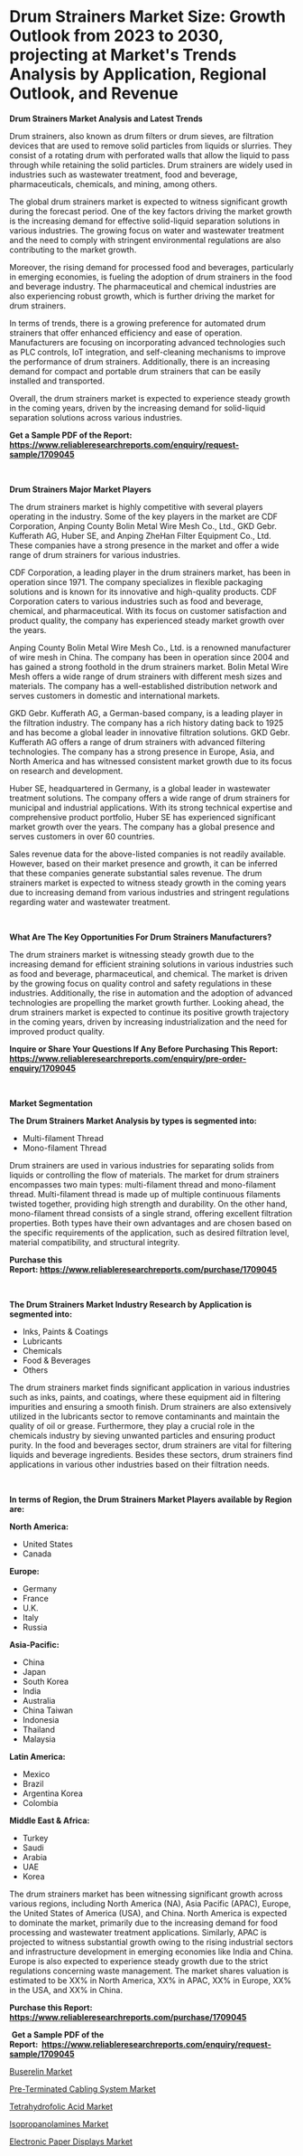 <p><h1>Drum Strainers Market Size: Growth Outlook from 2023 to 2030, projecting at Market's Trends Analysis by Application, Regional Outlook, and Revenue</h1></p><p><strong>Drum Strainers Market Analysis and Latest Trends</strong></p>
<p><p>Drum strainers, also known as drum filters or drum sieves, are filtration devices that are used to remove solid particles from liquids or slurries. They consist of a rotating drum with perforated walls that allow the liquid to pass through while retaining the solid particles. Drum strainers are widely used in industries such as wastewater treatment, food and beverage, pharmaceuticals, chemicals, and mining, among others.</p><p>The global drum strainers market is expected to witness significant growth during the forecast period. One of the key factors driving the market growth is the increasing demand for effective solid-liquid separation solutions in various industries. The growing focus on water and wastewater treatment and the need to comply with stringent environmental regulations are also contributing to the market growth.</p><p>Moreover, the rising demand for processed food and beverages, particularly in emerging economies, is fueling the adoption of drum strainers in the food and beverage industry. The pharmaceutical and chemical industries are also experiencing robust growth, which is further driving the market for drum strainers.</p><p>In terms of trends, there is a growing preference for automated drum strainers that offer enhanced efficiency and ease of operation. Manufacturers are focusing on incorporating advanced technologies such as PLC controls, IoT integration, and self-cleaning mechanisms to improve the performance of drum strainers. Additionally, there is an increasing demand for compact and portable drum strainers that can be easily installed and transported.</p><p>Overall, the drum strainers market is expected to experience steady growth in the coming years, driven by the increasing demand for solid-liquid separation solutions across various industries.</p></p>
<p><strong>Get a Sample PDF of the Report:&nbsp; <a href="https://www.reliableresearchreports.com/enquiry/request-sample/1709045">https://www.reliableresearchreports.com/enquiry/request-sample/1709045</a></strong></p>
<p>&nbsp;</p>
<p><strong>Drum Strainers Major Market Players</strong></p>
<p><p>The drum strainers market is highly competitive with several players operating in the industry. Some of the key players in the market are CDF Corporation, Anping County Bolin Metal Wire Mesh Co., Ltd., GKD Gebr. Kufferath AG, Huber SE, and Anping ZheHan Filter Equipment Co., Ltd. These companies have a strong presence in the market and offer a wide range of drum strainers for various industries.</p><p>CDF Corporation, a leading player in the drum strainers market, has been in operation since 1971. The company specializes in flexible packaging solutions and is known for its innovative and high-quality products. CDF Corporation caters to various industries such as food and beverage, chemical, and pharmaceutical. With its focus on customer satisfaction and product quality, the company has experienced steady market growth over the years.</p><p>Anping County Bolin Metal Wire Mesh Co., Ltd. is a renowned manufacturer of wire mesh in China. The company has been in operation since 2004 and has gained a strong foothold in the drum strainers market. Bolin Metal Wire Mesh offers a wide range of drum strainers with different mesh sizes and materials. The company has a well-established distribution network and serves customers in domestic and international markets.</p><p>GKD Gebr. Kufferath AG, a German-based company, is a leading player in the filtration industry. The company has a rich history dating back to 1925 and has become a global leader in innovative filtration solutions. GKD Gebr. Kufferath AG offers a range of drum strainers with advanced filtering technologies. The company has a strong presence in Europe, Asia, and North America and has witnessed consistent market growth due to its focus on research and development.</p><p>Huber SE, headquartered in Germany, is a global leader in wastewater treatment solutions. The company offers a wide range of drum strainers for municipal and industrial applications. With its strong technical expertise and comprehensive product portfolio, Huber SE has experienced significant market growth over the years. The company has a global presence and serves customers in over 60 countries.</p><p>Sales revenue data for the above-listed companies is not readily available. However, based on their market presence and growth, it can be inferred that these companies generate substantial sales revenue. The drum strainers market is expected to witness steady growth in the coming years due to increasing demand from various industries and stringent regulations regarding water and wastewater treatment.</p></p>
<p>&nbsp;</p>
<p><strong>What Are The Key Opportunities For Drum Strainers Manufacturers?</strong></p>
<p><p>The drum strainers market is witnessing steady growth due to the increasing demand for efficient straining solutions in various industries such as food and beverage, pharmaceutical, and chemical. The market is driven by the growing focus on quality control and safety regulations in these industries. Additionally, the rise in automation and the adoption of advanced technologies are propelling the market growth further. Looking ahead, the drum strainers market is expected to continue its positive growth trajectory in the coming years, driven by increasing industrialization and the need for improved product quality.</p></p>
<p><strong>Inquire or Share Your Questions If Any Before Purchasing This Report: <a href="https://www.reliableresearchreports.com/enquiry/pre-order-enquiry/1709045">https://www.reliableresearchreports.com/enquiry/pre-order-enquiry/1709045</a></strong></p>
<p>&nbsp;</p>
<p><strong>Market Segmentation</strong></p>
<p><strong>The Drum Strainers Market Analysis by types is segmented into:</strong></p>
<p><ul><li>Multi-filament Thread</li><li>Mono-filament Thread</li></ul></p>
<p><p>Drum strainers are used in various industries for separating solids from liquids or controlling the flow of materials. The market for drum strainers encompasses two main types: multi-filament thread and mono-filament thread. Multi-filament thread is made up of multiple continuous filaments twisted together, providing high strength and durability. On the other hand, mono-filament thread consists of a single strand, offering excellent filtration properties. Both types have their own advantages and are chosen based on the specific requirements of the application, such as desired filtration level, material compatibility, and structural integrity.</p></p>
<p><strong>Purchase this Report:&nbsp;<a href="https://www.reliableresearchreports.com/purchase/1709045">https://www.reliableresearchreports.com/purchase/1709045</a></strong></p>
<p>&nbsp;</p>
<p><strong>The Drum Strainers Market Industry Research by Application is segmented into:</strong></p>
<p><ul><li>Inks, Paints & Coatings</li><li>Lubricants</li><li>Chemicals</li><li>Food & Beverages</li><li>Others</li></ul></p>
<p><p>The drum strainers market finds significant application in various industries such as inks, paints, and coatings, where these equipment aid in filtering impurities and ensuring a smooth finish. Drum strainers are also extensively utilized in the lubricants sector to remove contaminants and maintain the quality of oil or grease. Furthermore, they play a crucial role in the chemicals industry by sieving unwanted particles and ensuring product purity. In the food and beverages sector, drum strainers are vital for filtering liquids and beverage ingredients. Besides these sectors, drum strainers find applications in various other industries based on their filtration needs.</p></p>
<p>&nbsp;</p>
<p><strong>In terms of Region, the Drum Strainers Market Players available by Region are:</strong></p>
<p>
    <p> <strong> North America: </strong>
        <ul>
            <li>United States</li>
            <li>Canada</li>
        </ul>
        </p> 
    <p> <strong> Europe: </strong>
        <ul>
            <li>Germany</li>
            <li>France</li>
            <li>U.K.</li>
            <li>Italy</li>
            <li>Russia</li>
        </ul>
        </p> 
    <p> <strong> Asia-Pacific: </strong>
        <ul>
            <li>China</li>
            <li>Japan</li>
            <li>South Korea</li>
            <li>India</li>
            <li>Australia</li>
            <li>China Taiwan</li>
            <li>Indonesia</li>
            <li>Thailand</li>
            <li>Malaysia</li>
        </ul>
        </p> 
    <p> <strong> Latin America: </strong>
        <ul>
            <li>Mexico</li>
            <li>Brazil</li>
            <li>Argentina Korea</li>
            <li>Colombia</li>
        </ul>
        </p> 
    <p> <strong> Middle East & Africa: </strong>
        <ul>
            <li>Turkey</li>
            <li>Saudi</li>
            <li>Arabia</li>
            <li>UAE</li>
            <li>Korea</li>
        </ul>
    </p>
    </p>
<p><p>The drum strainers market has been witnessing significant growth across various regions, including North America (NA), Asia Pacific (APAC), Europe, the United States of America (USA), and China. North America is expected to dominate the market, primarily due to the increasing demand for food processing and wastewater treatment applications. Similarly, APAC is projected to witness substantial growth owing to the rising industrial sectors and infrastructure development in emerging economies like India and China. Europe is also expected to experience steady growth due to the strict regulations concerning waste management. The market shares valuation is estimated to be XX% in North America, XX% in APAC, XX% in Europe, XX% in the USA, and XX% in China.</p></p>
<p><strong>Purchase this Report: <a href="https://www.reliableresearchreports.com/purchase/1709045">https://www.reliableresearchreports.com/purchase/1709045</a></strong></p>
<p>&nbsp;<strong>Get a Sample PDF of the Report:&nbsp;&nbsp;<a href="https://www.reliableresearchreports.com/enquiry/request-sample/1709045">https://www.reliableresearchreports.com/enquiry/request-sample/1709045</a></strong></p>
<p><strong></strong></p>
<p><p><a href="https://github.com/deliacustodio40/Market-Research-Report-List-1/blob/main/buserelin-market.md">Buserelin Market</a></p><p><a href="https://medium.com/@jerez43343/pre-terminated-cabling-system-market-comprehensive-assessment-by-type-application-and-geography-d8bb8c556994">Pre-Terminated Cabling System Market</a></p><p><a href="https://github.com/maliyahmorrow6654/Market-Research-Report-List-1/blob/main/tetrahydrofolic-acid-market.md">Tetrahydrofolic Acid Market</a></p><p><a href="https://medium.com/@moribenton733320/isopropanolamines-nbsp-market-focuses-on-market-share-size-and-projected-forecast-till-2030-597a4e415b55">Isopropanolamines Market</a></p><p><a href="https://medium.com/@hugthess010/electronic-paper-displays-market-research-report-its-history-and-forecast-2023-to-2030-93fed39104bc">Electronic Paper Displays Market</a></p></p>